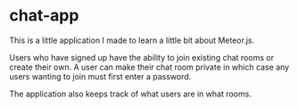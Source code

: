 # chat-app
This is a little application I made to learn a little bit about Meteor.js.

Users who have signed up have the ability to join existing chat rooms or create their own.
A user can make their chat room private in which case any users wanting to join must first enter a password.

The application also keeps track of what users are in what rooms.
